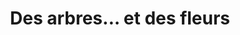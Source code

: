 ---
index: 400
type_of_section: "titre"
title: "Des arbres... et des fleurs"
calendrier: janvier 2019
image:
  file: "plantation-bulbes-titre.jpg"
  description: "Plantation des bulbes"
  author: Yves KLEIN
  author_link: 
---